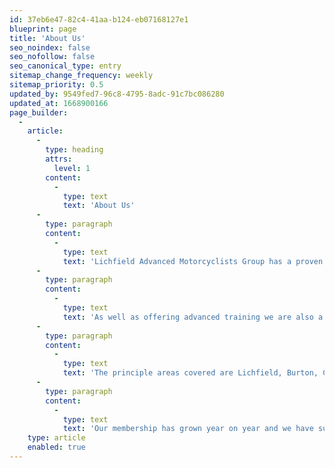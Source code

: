 ```yaml
---
id: 37eb6e47-82c4-41aa-b124-eb07168127e1
blueprint: page
title: 'About Us'
seo_noindex: false
seo_nofollow: false
seo_canonical_type: entry
sitemap_change_frequency: weekly
sitemap_priority: 0.5
updated_by: 9549fed7-96c8-4795-8adc-91c7bc086280
updated_at: 1668900166
page_builder:
  -
    article:
      -
        type: heading
        attrs:
          level: 1
        content:
          -
            type: text
            text: 'About Us'
      -
        type: paragraph
        content:
          -
            type: text
            text: 'Lichfield Advanced Motorcyclists Group has a proven track record of providing guidance to prospective advanced motorcyclists of all ages who wish to take the IAM advanced riding test. To achieve your goals we utilise the skills of our fully trained observers who each voluntarily offer their time, assistance and dedication.'
      -
        type: paragraph
        content:
          -
            type: text
            text: 'As well as offering advanced training we are also a friendly motorcycle club. We organize regular monthly ride outs, social events, camping weekends, trips abroad, off road riding days, trips to the Isle of Man, and much more.'
      -
        type: paragraph
        content:
          -
            type: text
            text: 'The principle areas covered are Lichfield, Burton, Cannock, Tamworth , Sutton Coldfield and the surrounding towns and villages in South Staffordshire. However, anyone is more than welcome to come along and join us.'
      -
        type: paragraph
        content:
          -
            type: text
            text: 'Our membership has grown year on year and we have successfully helped all of our associate members who wished to become full members of the IAM by passing their test. '
    type: article
    enabled: true
---
```

